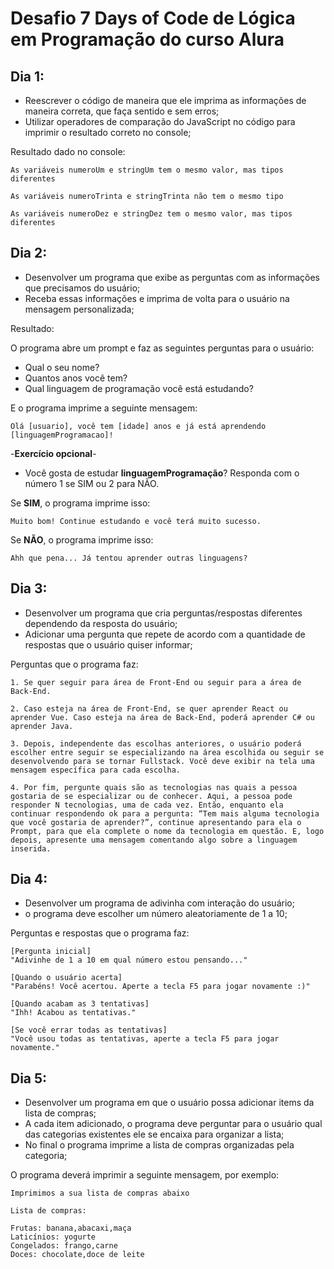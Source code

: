 # Desafio 7 Days of Code de Lógica em Programação do curso Alura
## Dia 1:

- Reescrever o código de  maneira que ele imprima as informações de maneira correta, que faça sentido e sem erros;
- Utilizar operadores de comparação do JavaScript no código para imprimir o resultado correto no console;

Resultado dado no console:
```
As variáveis numeroUm e stringUm tem o mesmo valor, mas tipos diferentes

As variáveis numeroTrinta e stringTrinta não tem o mesmo tipo

As variáveis numeroDez e stringDez tem o mesmo valor, mas tipos diferentes
```

## Dia 2:

- Desenvolver um programa que exibe as perguntas com as informações que precisamos do usuário;
- Receba essas informações e imprima de volta para o usuário na mensagem personalizada;

Resultado: 

O programa abre um prompt e faz as seguintes perguntas para o usuário:

- Qual o seu nome?
- Quantos anos você tem?
- Qual linguagem de programação você está estudando?

E o programa imprime a seguinte mensagem:
```
Olá [usuario], você tem [idade] anos e já está aprendendo [linguagemProgramacao]!
```

-**Exercício opcional**-

- Você gosta de estudar **linguagemProgramação**? Responda com o número 1 se SIM ou 2 para NÃO.

Se **SIM**, o programa imprime isso:
```
Muito bom! Continue estudando e você terá muito sucesso.
```

Se **NÃO**, o programa imprime isso:
```
Ahh que pena... Já tentou aprender outras linguagens?
```

## Dia 3:

- Desenvolver um programa que cria perguntas/respostas diferentes dependendo da resposta do usuário;
- Adicionar uma pergunta que repete de acordo com a quantidade de respostas que o usuário quiser informar;

Perguntas que o programa faz:
```
1. Se quer seguir para área de Front-End ou seguir para a área de Back-End.

2. Caso esteja na área de Front-End, se quer aprender React ou aprender Vue. Caso esteja na área de Back-End, poderá aprender C# ou aprender Java.

3. Depois, independente das escolhas anteriores, o usuário poderá escolher entre seguir se especializando na área escolhida ou seguir se desenvolvendo para se tornar Fullstack. Você deve exibir na tela uma mensagem específica para cada escolha.

4. Por fim, pergunte quais são as tecnologias nas quais a pessoa gostaria de se especializar ou de conhecer. Aqui, a pessoa pode responder N tecnologias, uma de cada vez. Então, enquanto ela continuar respondendo ok para a pergunta: “Tem mais alguma tecnologia que você gostaria de aprender?”, continue apresentando para ela o Prompt, para que ela complete o nome da tecnologia em questão. E, logo depois, apresente uma mensagem comentando algo sobre a linguagem inserida.
```

## Dia 4:

- Desenvolver um programa de adivinha com interação do usuário;
- o programa deve escolher um número aleatoriamente de 1 a 10;

Perguntas e respostas que o programa faz:
```
[Pergunta inicial]
"Adivinhe de 1 a 10 em qual número estou pensando..."

[Quando o usuário acerta]
"Parabéns! Você acertou. Aperte a tecla F5 para jogar novamente :)"

[Quando acabam as 3 tentativas]
"Ihh! Acabou as tentativas."

[Se você errar todas as tentativas]
"Você usou todas as tentativas, aperte a tecla F5 para jogar novamente."
```

## Dia 5:

- Desenvolver um programa em que o usuário possa adicionar items da lista de compras;
- A cada item adicionado, o programa deve perguntar para o usuário qual das categorias existentes ele se encaixa para organizar a lista;
- No final o programa imprime a lista de compras organizadas pela categoria;

O programa deverá imprimir a seguinte mensagem, por exemplo:
```
Imprimimos a sua lista de compras abaixo

Lista de compras:

Frutas: banana,abacaxi,maça
Laticínios: yogurte
Congelados: frango,carne
Doces: chocolate,doce de leite
```